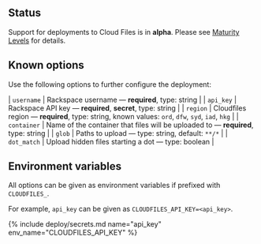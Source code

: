 ## Status

Support for deployments to Cloud Files is in **alpha**. Please see [Maturity Levels](/user/deployment-v2#maturity-levels) for details.
## Known options

Use the following options to further configure the deployment:

| `username` | Rackspace username &mdash; **required**, type: string |
| `api_key` | Rackspace API key &mdash; **required**, **secret**, type: string |
| `region` | Cloudfiles region &mdash; **required**, type: string, known values: `ord`, `dfw`, `syd`, `iad`, `hkg` |
| `container` | Name of the container that files will be uploaded to &mdash; **required**, type: string |
| `glob` | Paths to upload &mdash; type: string, default: `**/*` |
| `dot_match` | Upload hidden files starting a dot &mdash; type: boolean |

## Environment variables

All options can be given as environment variables if prefixed with `CLOUDFILES_`.

For example, `api_key` can be given as `CLOUDFILES_API_KEY=<api_key>`.

{% include deploy/secrets.md name="api_key" env_name="CLOUDFILES_API_KEY" %}